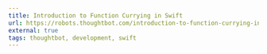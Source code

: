 ```yaml
---
title: Introduction to Function Currying in Swift
url: https://robots.thoughtbot.com/introduction-to-function-currying-in-swift
external: true
tags: thoughtbot, development, swift
---
```

